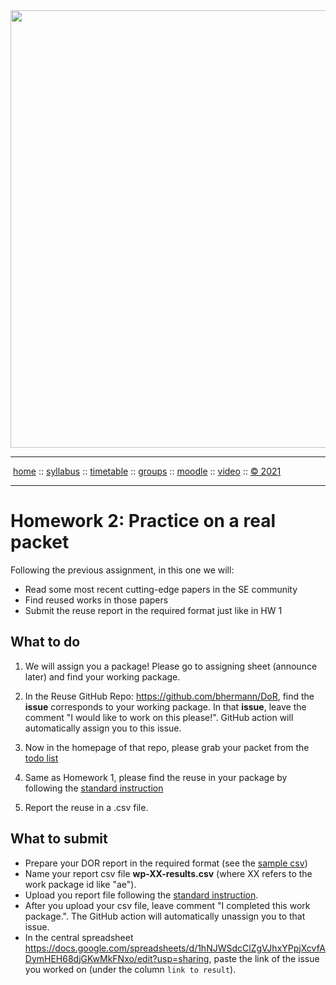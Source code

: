 <a name=top>
<a href="http://tiny.cc/se21"><img  width=700
  src="https://raw.githubusercontent.com/txt/se21/master/docs/img/femse.png"></a>
<hr>
<p>
&nbsp;<a href="https://tiny.cc/se21">home</a> ::
<a href="https://github.com/txt/se21/blob/master/docs/syllabus.md#top">syllabus</a> ::
<a href="https://github.com/txt/se21/blob/master/docs/syllabus.md#timetable">timetable</a> ::
<a href="https://docs.google.com/spreadsheets/d/1KKskduN7m1R3WYhQTLyWJgxkAvrp2UV-LEu5JWN26xo/edit#gid=0">groups</a> ::
<a href="https://moodle-courses2122.wolfware.ncsu.edu/course/view.php?id=3211">moodle</a> ::
<a href="https://ncsu.hosted.panopto.com/Panopto/Pages/Sessions/List.aspx#folderID=a5998f03-01df-4c6c-91c1-ad80003f3c7c">video</a> ::
<a href="https://github.com/txt/se21/blob/master/LICENSE.md#top">&copy; 2021</a>
<br>
<hr>

# Homework 2: Practice on a real packet 


Following the previous assignment, in this one we will:
  
- Read some most recent cutting-edge papers in the SE community
- Find reused works in those papers
- Submit the reuse report in the required format just like in HW 1

## What to do
1. We will assign you a package! Please go to assigning sheet (announce later) and find your working package.
  
2. In the Reuse GitHub Repo: https://github.com/bhermann/DoR, find the **issue** corresponds to your working package. In that **issue**, leave the comment "I would like to work on this please!". GitHub action will automatically assign you to this issue.
  
3. Now in the homepage of that repo, please grab your packet from the [todo list](https://github.com/bhermann/DoR/tree/main/workflow/todo) 
  
4. Same as Homework 1, please find the reuse in your package by following the [standard instruction](https://github.com/bhermann/DoR/blob/main/workflow/coding_guide.md)
  
5. Report the reuse in a .csv file.
 
  
## What to submit

- Prepare your DOR report in the required format (see the [sample csv](https://github.com/bhermann/DoR/blob/main/workflow/results-sample.csv))
- Name your report csv file **wp-XX-results.csv** (where XX refers to the work package id like "ae").
- Upload you report file following the [standard instruction](https://github.com/bhermann/DoR/blob/main/workflow/coding_guide.md).
- After you upload your csv file, leave comment "I completed this work package.". The GitHub action will automatically unassign you to that issue.
- In the central spreadsheet https://docs.google.com/spreadsheets/d/1hNJWSdcClZgVJhxYPpjXcvfADymHEH68djGKwMkFNxo/edit?usp=sharing, paste the link of the issue you worked on (under the column `link to result`).
